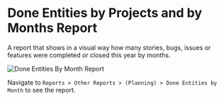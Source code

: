 Done Entities by Projects and by Months Report
=======================

A report that shows in a visual way how many stories, bugs, issues or features were completed or closed this year by months.

![Done Entities By Month Report](https://github.com/TargetProcess/TP3MashupLibrary/raw/master/Done%20Entities%20By%20Month%20Report/DoneEntitiesByMonthReport.png)

Navigate to ```Reports > Other Reports > (Planning) > Done Entities by Month``` to see the report.
